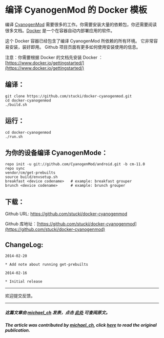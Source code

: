 # 编译 CyanogenMod 的 Docker 模板



编译 [CyanogenMod](http://www.cyanogenmod.org) 需要很多的工作。你需要安装大量的依赖包，你还需要阅读很多文档。[Docker](http://docker.io) 是一个在容器自动内部署应用的软件。



这个 Docker 容器已经包含了编译 CyanogenMod 所依赖的所有环境。 它非常容易安装，装好即用。 Github 项目页面有更多如何使用安装使用的信息。



注意：你需要根据 Docker 的文档先安装 Docker ：[https://www.docker.io/gettingstarted/](https://www.docker.io/gettingstarted/)

## 编译：


```
git clone https://github.com/stucki/docker-cyanogenmod.git
cd docker-cyanogenmod
./build.sh
```


## 运行：



```
cd docker-cyanogenmod
./run.sh
```



## 为你的设备编译 CyanogenMode：


```
repo init -u git://github.com/CyanogenMod/android.git -b cm-11.0
repo sync
vendor/cm/get-prebuilts
source build/envsetup.sh
breakfast <device codename>   # example: breakfast grouper
brunch <device codename>      # example: brunch grouper
```


## 下载：

Github URL: https://github.com/stucki/docker-cyanogenmod

Github 库地址：[https://github.com/stucki/docker-cyanogenmod](https://github.com/stucki/docker-cyanogenmod)



## ChangeLog:



```
2014-02-20

* Add note about running get-prebuilts

2014-02-16

* Initial release
```

***


欢迎提交反馈。

---

##### 这篇文章由 [michael_ch](http://forum.xda-developers.com/member.php?u=2113874) 发表，点击 [此处](http://forum.xda-developers.com/showthread.php?t=2650345) 可查阅原文。

##### The article was contributed by [michael_ch](http://forum.xda-developers.com/member.php?u=2113874), click [here](http://forum.xda-developers.com/showthread.php?t=2650345) to read the original publication. 
